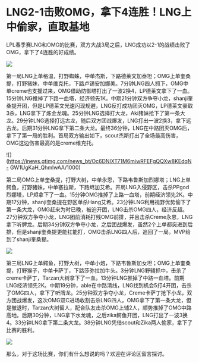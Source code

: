 # LNG2-1击败OMG，拿下4连胜！LNG上中偷家，直取基地

LPL春季赛LNG和OMG的比赛，双方大战3局之后，LNG成功以2-1的战绩击败了OMG，拿下了4连胜的好成绩。

![](https://inews.gtimg.com/news_bt/OOrq0NWdGqOdyd4Nc39tVucfEIHR9Y8tHeD6F9EOoKJiMAA/1000)

第一局LNG上单格温，打野蜘蛛，中单杰斯，下路德莱文加泰坦；OMG上单奎桑提，打野猪妹，中单维克托，下路卢锡安加娜美。7分钟LNG四人抓下，OMG中单creme也支援过来，OMG借助防御塔打出了一波2换4，LP德莱文拿下了一血。15分钟LNG推掉了下路一血塔，经济领先1K。中期21分钟双方争夺小龙，shanji奎桑提开团，但是LP德莱文光速闪现规避，LNG反打成功团灭OMG，LP德莱文豪取3杀，LNG拿下了炼金龙魂。25分钟LNG选择打大龙，Aki猪妹抢下了第一条大龙。29分钟LNG选择打远古龙，随后双方团战爆发，LNG打出一波2换3，拿下远古龙。后期31分钟LNG拿下第二条大龙。最终36分钟，LNG在中路团灭OMG后，拿下了第一局的胜利。首局双方输出如下，scout杰斯打出了全场最高伤害，OMG这边伤害最高的是creme维克托。

![](https://inews.gtimg.com/news_bt/Oc6DNIXT71M6miwRFEFgQQXw8KEdqN-
GW1UgKaH_QhmlwAA/1000)

第二局OMG上单奎桑提，打野大树，中单永恩，下路韦鲁斯加烈娜塔；LNG上单鳄鱼，打野猪妹，中单塞拉斯，下路烬加艾希。开局LNG入侵野区，击杀PPgod烈娜塔，LP烬拿下了一血。15分钟OMG推掉了上路一血塔，前期经济领先2K。中期17分钟，shanji奎桑提在野区单杀Hang艾希。23分钟LNG利用视野优势偷下了第一条大龙，OMG赶来为时已晚，被迫开团，LNG击杀OMG四人，经济反超。27分钟双方争夺小龙，LNG团前消耗打残OMG前排，并且击杀Creme永恩，LNG拿下听牌龙。后期34分钟双方争夺小龙，之后团战爆发，虽然2个上单都突进到后排，但是shanji奎桑提更能扛能打，OMG击杀LNG四人后，追回了一局。MVP给到了shanji奎桑提。

![](https://inews.gtimg.com/news_bt/O7fxm439fnGjpATZZ7rN8jFxewQ_RhQ93D9RHqRBevGE0AA/1000)

第三局LNG上单鳄鱼，打野大树，中单小炮，下路韦鲁斯加女坦；OMG上单奎桑提，打野猴子，中单卡萨丁，下路莎弥拉加牛头。3分钟LNG野辅抓中，击杀了creme卡萨丁，Tarzan大树拿下了一血。13分钟LNG推掉了中路一血塔。前期LNG经济领先2K。中期19分钟，able在中路清线，LNG找到机会5打4开团，击杀了OMG四人，拿下了听牌龙。25分钟双方争夺小龙，Creme卡萨丁抢下小龙，双方团战爆发，这次OMG双C进场收割击杀LNG四人，OMG拿下了第一条大龙，但是撤退时，Tarzan大树留人，配合队友击杀OMG上辅2人，顺势推掉了OMG中路高地。后期30分钟，LNG拿下水龙魂，之后zika鳄鱼开团，LNG打出了一波3换4。33分钟LNG拿下第二条大龙。38分钟LNG凭借scout和Zika两人偷家，拿下了比赛的胜利。

![](https://inews.gtimg.com/news_bt/Our78hRVCUQcJOru1UpkGTLu_LUDC14YCCCDa1IL3SCacAA/1000)

那么，对于这场比赛，你们有什么想说的吗？欢迎在评论区留言探讨。

